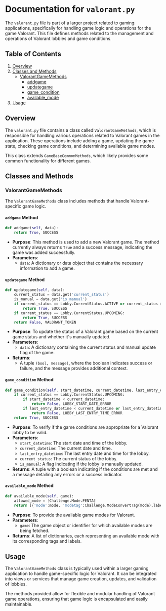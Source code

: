 # Documentation for `valorant.py`

The `valorant.py` file is part of a larger project related to gaming applications, specifically for handling game logic and operations for the game Valorant. This file defines methods related to the management and operations of Valorant lobbies and game conditions.

## Table of Contents

1. [Overview](#overview)
2. [Classes and Methods](#classes-and-methods)
   - [ValorantGameMethods](#valorantgamemethods)
     - [addgame](#addgame-method)
     - [updategame](#updategame-method)
     - [game_condition](#game_condition-method)
     - [available_mode](#available_mode-method)
3. [Usage](#usage)

## Overview

The `valorant.py` file contains a class called `ValorantGameMethods`, which is responsible for handling various operations related to Valorant games in the application. These operations include adding a game, updating the game state, checking game conditions, and determining available game modes.

This class extends `GameBaseCommonMethods`, which likely provides some common functionality for different games.

## Classes and Methods

### ValorantGameMethods

The `ValorantGameMethods` class includes methods that handle Valorant-specific game logic.

#### `addgame` Method

```python
def addgame(self, data):
    return True, SUCCESS
```

- **Purpose**: This method is used to add a new Valorant game. The method currently always returns `True` and a success message, indicating the game was added successfully.
- **Parameters**: 
  - `data`: A dictionary or data object that contains the necessary information to add a game.

#### `updategame` Method

```python
def updategame(self, data):
    current_status = data.get('current_status')
    is_manual = data.get('is_manual')
    if current_status == Lobby.CurrentStatus.ACTIVE or current_status == Lobby.CurrentStatus.ENDED:
        return True, SUCCESS
    if current_status == Lobby.CurrentStatus.UPCOMING:
        return True, SUCCESS
    return False, VALORANT_TOKEN
```

- **Purpose**: To update the status of a Valorant game based on the current game status and whether it's manually updated.
- **Parameters**: 
  - `data`: A dictionary containing the current status and manual update flag of the game.
- **Returns**: 
  - A tuple `(bool, message)`, where the boolean indicates success or failure, and the message provides additional context.

#### `game_condition` Method

```python
def game_condition(self, start_datetime, current_datetime, last_entry_datetime, current_status, is_manual):
    if current_status == Lobby.CurrentStatus.UPCOMING:
        if start_datetime < current_datetime:
            return False, LOBBY_START_DATE_ERROR
        if last_entry_datetime < current_datetime or last_entry_datetime > start_datetime:
            return False, LOBBY_LAST_ENTRY_TIME_ERROR
    return True, SUCCESS
```

- **Purpose**: To verify if the game conditions are appropriate for a Valorant lobby to be valid.
- **Parameters**: 
  - `start_datetime`: The start date and time of the lobby.
  - `current_datetime`: The current date and time.
  - `last_entry_datetime`: The last entry date and time for the lobby.
  - `current_status`: The current status of the lobby.
  - `is_manual`: A flag indicating if the lobby is manually updated.
- **Returns**: A tuple with a boolean indicating if the conditions are met and a message detailing any errors or a success indicator.

#### `available_mode` Method

```python
def available_mode(self, game):
    allowed_mode = [Challenge.Mode.PENTA]
    return [{'mode':mode, 'modetag':Challenge.ModeConvertTag(mode).label, 'mode_type':Challenge.Mode(mode).label} for mode in allowed_mode]
```

- **Purpose**: To provide the available game modes for Valorant.
- **Parameters**: 
  - `game`: The game object or identifier for which available modes are being fetched.
- **Returns**: A list of dictionaries, each representing an available mode with its corresponding tags and labels.

## Usage

The `ValorantGameMethods` class is typically used within a larger gaming application to handle game-specific logic for Valorant. It can be integrated into views or services that manage game creation, updates, and validation of lobbies.

The methods provided allow for flexible and modular handling of Valorant game operations, ensuring that game logic is encapsulated and easily maintainable.